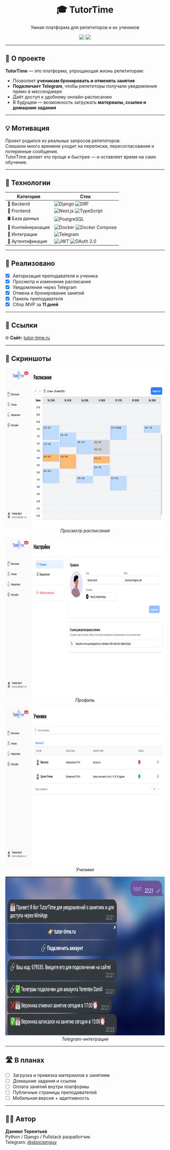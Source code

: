 <h1 align="center">🎓 TutorTime</h1>
<p align="center">Умная платформа для репетиторов и их учеников</p>

<p align="center">
  <a href="https://tutor-time.ru"><img src="https://img.shields.io/badge/Live Site-Visit-00B386?style=for-the-badge&logo=google-chrome&logoColor=white"/></a>
  <a href="https://t.me/stoicismguy"><img src="https://img.shields.io/badge/Telegram-Contact-26A5E4?style=for-the-badge&logo=telegram&logoColor=white"/></a>
</p>

---

## 📌 О проекте

**TutorTime** — это платформа, упрощающая жизнь репетиторам:

-   Позволяет **ученикам бронировать и отменять занятия**
-   **Подключает Telegram**, чтобы репетиторы получали уведомления прямо в мессенджере
-   Даёт доступ к удобному онлайн-расписанию
-   В будущем — возможность загружать **материалы, ссылки и домашние задания**

---

## 💡 Мотивация

Проект родился из реальных запросов репетиторов.  
Слишком много времени уходит на переписки, пересогласования и потерянные сообщения.  
TutorTime делает это проще и быстрее — и оставляет время на само обучение.

---

## 🔧 Технологии

| Категория          | Стек                                                                                                                                                                                                       |
| ------------------ | ---------------------------------------------------------------------------------------------------------------------------------------------------------------------------------------------------------- |
| 🧠 Backend         | ![Django](https://img.shields.io/badge/Django-092E20?style=flat&logo=django&logoColor=white) ![DRF](https://img.shields.io/badge/DRF-CA4245?style=flat&logo=django&logoColor=white)                        |
| 🎨 Frontend        | ![Next.js](https://img.shields.io/badge/Next.js-000000?style=flat&logo=nextdotjs&logoColor=white) ![TypeScript](https://img.shields.io/badge/TypeScript-3178C6?style=flat&logo=typescript&logoColor=white) |
| 🛢️ База данных     | ![PostgreSQL](https://img.shields.io/badge/PostgreSQL-4169E1?style=flat&logo=postgresql&logoColor=white)                                                                                                   |
| 🐳 Контейнеризация | ![Docker](https://img.shields.io/badge/Docker-2496ED?style=flat&logo=docker&logoColor=white) ![Docker Compose](https://img.shields.io/badge/Docker--Compose-1488C6?style=flat&logo=docker&logoColor=white) |
| 🔗 Интеграции      | ![Telegram](https://img.shields.io/badge/Telegram-26A5E4?style=flat&logo=telegram&logoColor=white)                                                                                                         |
| 🔐 Аутентификация  | ![JWT](https://img.shields.io/badge/JWT-000000?style=flat&logo=jsonwebtokens&logoColor=white) ![OAuth 2.0](https://img.shields.io/badge/OAuth2-3C3C3D?style=flat&logo=oauth&logoColor=white)               |

---

## 🧩 Реализовано

-   [x] Авторизация преподавателя и ученика
-   [x] Просмотр и изменение расписания
-   [x] Уведомления через Telegram
-   [x] Отмена и бронирование занятий
-   [x] Панель преподавателя
-   [x] Сбор MVP за **11 дней**

---

## 🔗 Ссылки

🌐 **Сайт:** [tutor-time.ru](https://tutor-time.ru)

---

## 📸 Скриншоты

<p align="center">
  <img src="screenshots/schedule.png" height="500"/>
  <br><em>Просмотр расписания</em>
</p>

<p align="center">
  <img src="screenshots/profile.png" height="500"/>
  <br><em>Профиль</em>
</p>

<p align="center">
  <img src="screenshots/students.png" height="500"/>
  <br><em>Ученики</em>
</p>

<p align="center">
  <img src="screenshots/telegram.png" height="500"/>
  <br><em>Telegram-интеграция</em>
</p>

---

## 🛣️ В планах

-   [ ] Загрузка и привязка материалов к занятиям
-   [ ] Домашние задания и ссылки
-   [ ] Оплата занятий внутри платформы
-   [ ] Публичные страницы преподавателей
-   [ ] Мобильная версия + адаптивность

---

## 🧑‍💻 Автор

**Даниил Терентьев**  
Python / Django / Fullstack разработчик  
Telegram: [@stoicismguy](https://t.me/stoicismguy)

